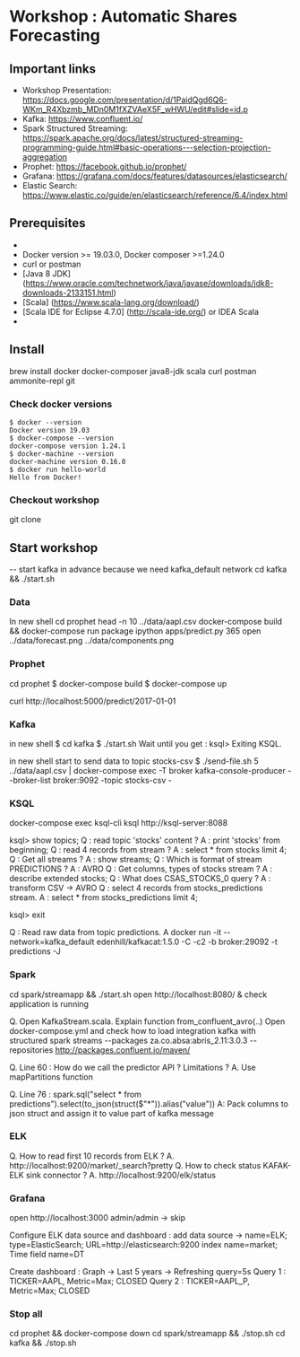# Workshop : Automatic Shares Forecasting

## Important links

- Workshop Presentation: https://docs.google.com/presentation/d/1PaidQgd6Q6-WKm_R4Xbzmb_MDn0M1fXZVAeX5F_wHWU/edit#slide=id.p
- Kafka: https://www.confluent.io/
- Spark Structured Streaming: https://spark.apache.org/docs/latest/structured-streaming-programming-guide.html#basic-operations---selection-projection-aggregation
- Prophet: https://facebook.github.io/prophet/
- Grafana: https://grafana.com/docs/features/datasources/elasticsearch/
- Elastic Search: https://www.elastic.co/guide/en/elasticsearch/reference/6.4/index.html

## Prerequisites  
- 
- Docker version >= 19.03.0, Docker composer >=1.24.0
- curl or postman
- [Java 8 JDK]  (https://www.oracle.com/technetwork/java/javase/downloads/jdk8-downloads-2133151.html)
- [Scala] (https://www.scala-lang.org/download/)  
- [Scala IDE for Eclipse 4.7.0] (http://scala-ide.org/)  or IDEA Scala
- 

## Install

brew install docker docker-composer java8-jdk scala curl postman ammonite-repl git

### Check docker versions

```
$ docker --version
Docker version 19.03
$ docker-compose --version
docker-compose version 1.24.1
$ docker-machine --version
docker-machine version 0.16.0
$ docker run hello-world
Hello from Docker!
```

### Checkout workshop
git clone <put URL here>

## Start workshop

-- start kafka in advance because we need kafka_default network
cd kafka && ./start.sh

### Data

In new shell 
cd prophet
head -n 10 ../data/aapl.csv
docker-compose build && docker-compose run package ipython apps/predict.py 365
open ../data/forecast.png ../data/components.png

### Prophet

cd prophet
$ docker-compose build
$ docker-compose up

curl http://localhost:5000/predict/2017-01-01

### Kafka
in new shell 
$ cd kafka
$ ./start.sh
Wait until you get : ksql> Exiting KSQL.

in new shell start to send data to topic  stocks-csv 
$ ./send-file.sh 5 ../data/aapl.csv | docker-compose exec -T broker kafka-console-producer --broker-list broker:9092 -topic stocks-csv - 

### KSQL 

docker-compose exec ksql-cli ksql http://ksql-server:8088

ksql> show topics;
Q : read topic 'stocks' content  ?  A : print 'stocks' from beginning; 
Q : read 4 records from stream ?  A : select * from stocks limit 4; 
Q : Get all streams ? A : show streams; 
Q : Which is format of stream PREDICTIONS ? A : AVRO
Q : Get columns, types of stocks stream ? A : describe extended stocks;
Q : What does CSAS_STOCKS_0 query ? A : transform CSV -> AVRO
Q : select 4 records from stocks_predictions stream.    A : select * from stocks_predictions limit 4;

ksql> exit

Q : Read raw data from topic predictions. 
A  docker run -it --network=kafka_default edenhill/kafkacat:1.5.0 -C -c2 -b broker:29092 -t predictions -J

### Spark

cd spark/streamapp && ./start.sh
open  http://localhost:8080/  &  check application is running

Q. Open KafkaStream.scala. Explain function from_confluent_avro(..)
Open docker-compose.yml and check how to load integration kafka with structured spark streams
 --packages za.co.absa:abris_2.11:3.0.3
 --repositories http://packages.confluent.io/maven/

Q. Line 60 :  How do we call the predictor API ? Limitations ? 
A. Use mapPartitions function

Q. Line 76 : spark.sql("select * from predictions").select(to_json(struct($"*")).alias("value"))
A: Pack columns to json struct and assign it to value part of kafka message

### ELK

Q. How to read first 10 records from ELK ? A. http://localhost:9200/market/_search?pretty
Q. How to check status KAFAK-ELK sink connector ? A. http://localhost:9200/elk/status

### Grafana

open http://localhost:3000  admin/admin -> skip

Configure ELK data source and dashboard :
add data source -> name=ELK; type=ElasticSearch; URL=http://elasticsearch:9200
index name=market; Time field name=DT

Create dashboard :  Graph -> Last 5  years -> Refreshing query=5s
Query 1 : TICKER=AAPL, Metric=Max; CLOSED
Query 2 : TICKER=AAPL_P, Metric=Max; CLOSED

### Stop all

cd prophet && docker-compose down
cd spark/streamapp && ./stop.sh
cd kafka && ./stop.sh

